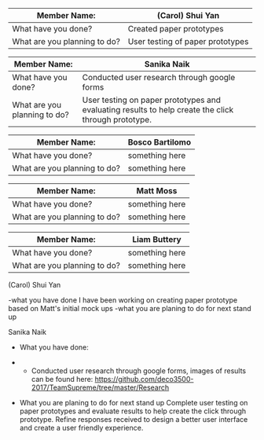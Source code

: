 Member Name: | (Carol) Shui Yan
---|--
What have you done? | Created paper prototypes
What are you planning to do? | User testing of paper prototypes

Member Name: | Sanika Naik
---|--
What have you done? | Conducted user research through google forms
What are you planning to do? | User testing on paper prototypes and evaluating results to help create the click through prototype. 

Member Name: | Bosco Bartilomo
---|--
What have you done? | something here
What are you planning to do? | something here

Member Name: | Matt Moss
---|--
What have you done? | something here
What are you planning to do? | something here

Member Name: | Liam Buttery
---|--
What have you done? | something here
What are you planning to do? | something here

(Carol) Shui Yan

-what you have done
I have been working on creating paper prototype based on Matt's initial mock ups
-what you are planing to do for next stand up

Sanika Naik
* What you have done:
- - Conducted user research through google forms, images of results can be found here:
https://github.com/deco3500-2017/TeamSupreme/tree/master/Research 
* What you are planing to do for next stand up
Complete user testing on paper prototypes and evaluate results to help create the click through prototype. 
Refine responses received to design a better user interface and create a user friendly experience.


